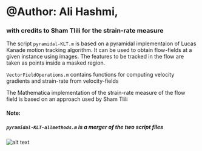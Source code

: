 # @Author: Ali Hashmi, 
### with credits to Sham Tlili for the strain-rate measure 

The script `pyramidal-KLT.m` is based on a pyramidal implementaion of Lucas Kanade motion tracking algorithm. It can be used
to obtain flow-fields at a given instance using images. The features to be tracked in the flow are taken as points inside a masked
region. 

`VectorFieldOperations.m` contains functions for computing velocity gradients and strain-rate from velocity-fields

The Mathematica implementation of the strain-rate measure of the flow field is based on an approach used by Sham Tlili

#### Note: 
##### `pyramidal-KLT-allmethods.m` is a merger of the two script files

![alt text](https://github.com/alihashmiii/flow-fields/blob/master/for%20Readme/plot.png)
